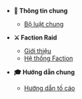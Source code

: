 - **📜 Thông tin chung**

  - [Bộ luật chung](common/rules)


- **⚔ Faction Raid**

  - [Giới thiệu](faction-raid/introduction)
  - [Hệ thống Faction](faction-raid/faction-system)

- **🎓 Hướng dẫn chung**
  - [Hướng dẫn tố cáo](guidelines/report)
